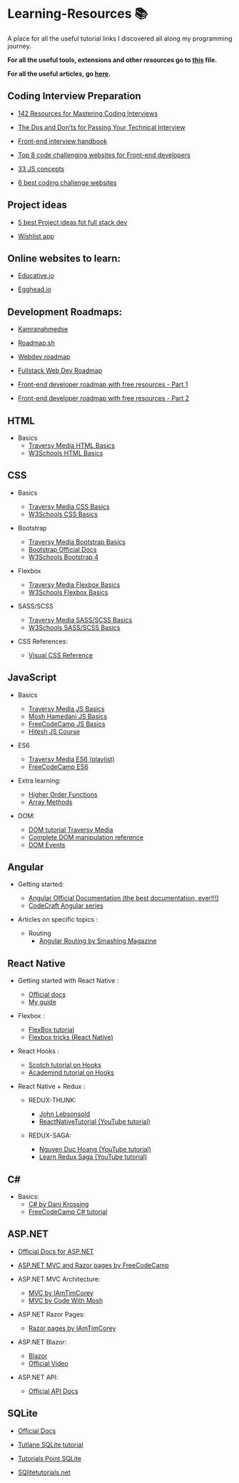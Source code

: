 # Learning-Resources :books:
A place for all the useful tutorial links I discovered all along my programming journey.

**For all the useful tools, extensions and other resources go to [this](https://github.com/Quadrified/Useful-Links/tree/master#useful-links) file.**

__For all the useful articles, go [here](https://github.com/Quadrified/Useful-Links/blob/master/Useful-Articles.md#useful-articles-books).__

## Coding Interview Preparation
- [142 Resources for Mastering Coding Interviews](https://medium.com/better-programming/the-software-engineering-study-guide-bac25b8b61eb)

- [The Dos and Don’ts for Passing Your Technical Interview](https://medium.com/better-programming/the-dos-and-donts-for-passing-your-technical-interview-1f2503c10733)

- [Front-end interview handbook](https://yangshun.github.io/front-end-interview-handbook/)

- [Top 8 code challenging websites for Front-end developers](https://www.instagram.com/p/CE5_vSZA0Iv/)

- [33 JS concepts](https://github.com/leonardomso/33-js-concepts)

- [6 best coding challenge websites](https://www.instagram.com/p/CEQx7HGA5oC/)


## Project ideas
- [5 best Project ideas fot full stack dev](https://www.instagram.com/p/CE00PpCg6ee/)

- [Wishlist app](https://www.instagram.com/p/CEwYDoRjcAn/)


## Online websites to learn:
- [Educative.io](https://www.educative.io/)

- [Egghead.io](https://egghead.io/)


## Development Roadmaps:
- [Kamranahmedse](https://github.com/kamranahmedse/developer-roadmap)

- [Roadmap.sh](https://roadmap.sh/)

- [Webdev roadmap](https://www.instagram.com/p/CDle0BspbRr/)

- [Fullstack Web Dev Roadmap](https://www.instagram.com/p/CCvw0kXAYg0/)

- [Front-end developer roadmap with free resources - Part 1](https://www.instagram.com/p/CEEvcvUAU-x/)

- [Front-end developer roadmap with free resources - Part 2](https://www.instagram.com/p/CEwsiULAu2-/)


## HTML
* Basics
    - [Traversy Media HTML Basics](https://www.youtube.com/watch?v=UB1O30fR-EE&list=PLillGF-RfqbZTASqIqdvm1R5mLrQq79CU&index=1)
    - [W3Schools HTML Basics](https://www.w3schools.com/html/)


## CSS
* Basics
    - [Traversy Media CSS Basics](https://www.youtube.com/watch?v=yfoY53QXEnI&list=PLillGF-RfqbZTASqIqdvm1R5mLrQq79CU&index=2)
    - [W3Schools CSS Basics](https://www.w3schools.com/css/)
    
* Bootstrap
    - [Traversy Media Bootstrap Basics](https://www.youtube.com/watch?v=5GcQtLDGXy8)
	- [Bootstrap Official Docs](https://getbootstrap.com/docs/4.5/getting-started/introduction/)
	- [W3Schools Bootstrap 4](https://www.w3schools.com/bootstrap4/)
	
* Flexbox
	- [Traversy Media Flexbox Basics](https://www.youtube.com/watch?v=JJSoEo8JSnc)
	- [W3Schools Flexbox Basics](https://www.w3schools.com/css/css3_flexbox.asp)
	
* SASS/SCSS
	- [Traversy Media SASS/SCSS Basics](https://www.youtube.com/watch?v=nu5mdN2JIwM)
	- [W3Schools SASS/SCSS Basics](https://www.w3schools.com/sass/)
	
* CSS References:
	- [Visual CSS Reference](https://cssreference.io/)


## JavaScript
* Basics
    - [Traversy Media JS Basics](https://www.youtube.com/watch?v=hdI2bqOjy3c)
    - [Mosh Hamedani JS Basics](https://www.youtube.com/watch?v=W6NZfCO5SIk)
    - [FreeCodeCamp JS Basics](https://www.youtube.com/watch?v=PkZNo7MFNFg)
    - [Hitesh JS Course](https://www.youtube.com/playlist?list=PLRAV69dS1uWSxUIk5o3vQY2-_VKsOpXLD)

* ES6
    - [Traversy Media ES6 (playlist)](https://www.youtube.com/playlist?list=PLillGF-RfqbZ7s3t6ZInY3NjEOOX7hsBv)
    - [FreeCodeCamp ES6](https://www.youtube.com/watch?v=nZ1DMMsyVyI)

* Extra learning:
    - [Higher Order Functions](https://www.youtube.com/watch?v=rRgD1yVwIvE)
    - [Array Methods](https://www.youtube.com/watch?v=R8rmfD9Y5-c)

* DOM:
	- [DOM tutorial Traversy Media](https://www.youtube.com/playlist?list=PLillGF-RfqbYE6Ik_EuXA2iZFcE082B3s)
	- [Complete DOM manipulation reference](http://youmightnotneedjquery.com/)
	- [DOM Events](https://www.instagram.com/p/CC_ZMDgKq7t/)


## Angular
* Getting started:
	- [Angular Official Documentation (the best documentation, ever!!!)](https://angular.io/docs)
	- [CodeCraft Angular series](https://codecraft.tv/courses/angular/components/overview/)
	
* Articles on specific topics :
	- Routing
		* [Angular Routing by Smashing Magazine](https://www.smashingmagazine.com/2018/11/a-complete-guide-to-routing-in-angular/)
    

## React Native
* Getting started with React Native : 
	- [Official docs](https://facebook.github.io/react-native/docs/getting-started)
	- [My guide](https://drive.google.com/file/d/1eE4baXiDyZw7qZV54Wm5BDriTGWQa62w/view?usp=sharing)
	
* Flexbox :
	- [FlexBox tutorial](https://jsfiddle.net/bradtraversy/bu0ecodm/1/)
	- [Flexbox tricks (React Native)](https://css-tricks.com/snippets/css/a-guide-to-flexbox/)
* React Hooks : 
	- [Scotch tutorial on Hooks](https://scotch.io/tutorials/build-a-react-to-do-app-with-react-hooks-no-class-components)
	- [Academind tutorial on Hooks](https://academind.com/learn/react/react-hooks-introduction/)

* React Native + Redux :
	- REDUX-THUNK:
		* [John Lebsonsold](https://www.youtube.com/playlist?list=PLk083BmAphjtGWyZUuo1BiCS_ZAgps6j5)
		* [ReactNativeTutorial (YouTube tutorial)](https://www.youtube.com/watchv=Hn2acItzQBk&list=PLSQhEegvsgQCCeaJe2V9XrsD7EIm2Qpv5&index=10&t=0s)

	- REDUX-SAGA:
		* [Nguyen Duc Hoang (YouTube tutorial)](https://www.youtube.com/watch?v=IOTEAunY8ZI)
		* [Learn Redux Saga (YouTube tutorial)](https://www.youtube.com/playlist?list=PLMV09mSPNaQlWvqEwF6TfHM-CVM6lXv39)

		
## C#
* Basics:
	- [C# by Dani Krossing](https://www.youtube.com/watch?v=HB1aPYPPJ24&list=PL0eyrZgxdwhxD9HhtpuZV22KxEJAZ55X-)
	- [FreeCodeCamp C# tutorial](https://www.youtube.com/watch?v=GhQdlIFylQ8&list=PLSQhEegvsgQCCeaJe2V9XrsD7EIm2Qpv5&index=16&t=0s)


## ASP.NET
- [Official Docs for ASP.NET](https://docs.microsoft.com/en-us/aspnet/core/?view=aspnetcore-3.1)

- [ASP.NET MVC and Razor pages by FreeCodeCamp](https://www.youtube.com/watch?v=C5cnZ-gZy2I)

* ASP.NET MVC Architecture:
	- [MVC by IAmTimCorey](https://www.youtube.com/watch?v=1ck9LIBxO14)
	- [MVC by Code With Mosh](https://www.youtube.com/watch?v=E7Voso411Vs)

* ASP.NET Razor Pages:
	- [Razor pages by IAmTimCorey](https://www.youtube.com/watch?v=68towqYcQlY)
	
* ASP.NET Blazor:
	- [Blazor ](https://www.youtube.com/playlist?list=PL4WEkbdagHIR0RBe_P4bai64UDqZEbQap)
	- [Official Video](https://www.youtube.com/watch?v=MetcuX1OHD0)
	
* ASP.NET API:
	- [Official API Docs](https://docs.microsoft.com/en-us/aspnet/core/tutorials/first-web-api?view=aspnetcore-3.1&tabs=visual-studio)
	

## SQLite
- [Official Docs](https://www.sqlite.org/docs.html)

- [Tutlane SQLite tutorial](https://www.tutlane.com/tutorial/sqlite/sqlite-tutorial)

- [Tutorials Point SQLite](https://www.tutorialspoint.com/sqlite/index.htm)

- [SQlitetutorials.net](https://www.sqlitetutorial.net/)
